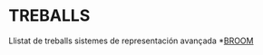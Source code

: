 # TREBALLS
Llistat de treballs sistemes de representación avançada
*[BROOM](https://irenemartinezp.github.io/BROOM/)
